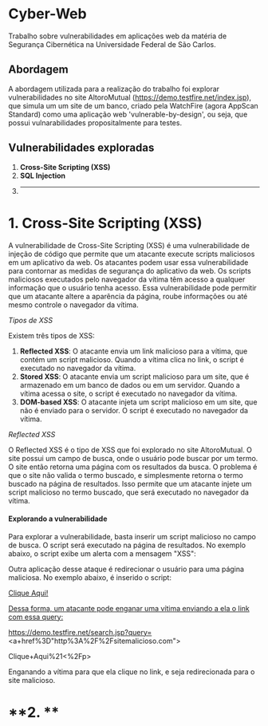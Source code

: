 # Cyber-Web
Trabalho sobre vulnerabilidades em aplicações web da matéria de Segurança Cibernética na Universidade Federal de São Carlos.

## Abordagem
A abordagem utilizada para a realização do trabalho foi explorar vulnerabilidades no site AltoroMutual (https://demo.testfire.net/index.jsp), que simula um um site de um banco, criado pela WatchFire (agora AppScan Standard) como uma aplicação web 'vulnerable-by-design', ou seja, que possui vulnarabilidades propositalmente para testes.

## Vulnerabilidades exploradas
1. **Cross-Site Scripting (XSS)**
2. **SQL Injection**
3. ****

# **1. Cross-Site Scripting (XSS)**
A vulnerabilidade de Cross-Site Scripting (XSS) é uma vulnerabilidade de injeção de código que permite que um atacante execute scripts maliciosos em um aplicativo da web. Os atacantes podem usar essa vulnerabilidade para contornar as medidas de segurança do aplicativo da web. Os scripts maliciosos executados pelo navegador da vítima têm acesso a qualquer informação que o usuário tenha acesso. Essa vulnerabilidade pode permitir que um atacante altere a aparência da página, roube informações ou até mesmo controle o navegador da vítima.

*Tipos de XSS*

Existem três tipos de XSS:
1. **Reflected XSS**: O atacante envia um link malicioso para a vítima, que contém um script malicioso. Quando a vítima clica no link, o script é executado no navegador da vítima.
2. **Stored XSS**: O atacante envia um script malicioso para um site, que é armazenado em um banco de dados ou em um servidor. Quando a vítima acessa o site, o script é executado no navegador da vítima.
3. **DOM-based XSS**: O atacante injeta um script malicioso em um site, que não é enviado para o servidor. O script é executado no navegador da vítima.

*Reflected XSS*

O Reflected XSS é o tipo de XSS que foi explorado no site AltoroMutual. O site possui um campo de busca, onde o usuário pode buscar por um termo. O site então retorna uma página com os resultados da busca. O problema é que o site não valida o termo buscado, e simplesmente retorna o termo buscado na página de resultados. Isso permite que um atacante injete um script malicioso no termo buscado, que será executado no navegador da vítima.

#### Explorando a vulnerabilidade
Para explorar a vulnerabilidade, basta inserir um script malicioso no campo de busca. O script será executado na página de resultados. No exemplo abaixo, o script exibe um alerta com a mensagem "XSS":

Outra aplicação desse ataque é redirecionar o usuário para uma página maliciosa. No exemplo abaixo, é inserido o script:

<a href="http://sitemalicioso.com"><p>Clique Aqui!</p>

Dessa forma, um atacante pode enganar uma vítima enviando a ela o link com essa query:

https://demo.testfire.net/search.jsp?query=<a+href%3D"http%3A%2F%2Fsitemalicioso.com"><p>Clique+Aqui%21<%2Fp>

Enganando a vítima para que ela clique no link, e seja redirecionada para o site malicioso.

# **2. **

